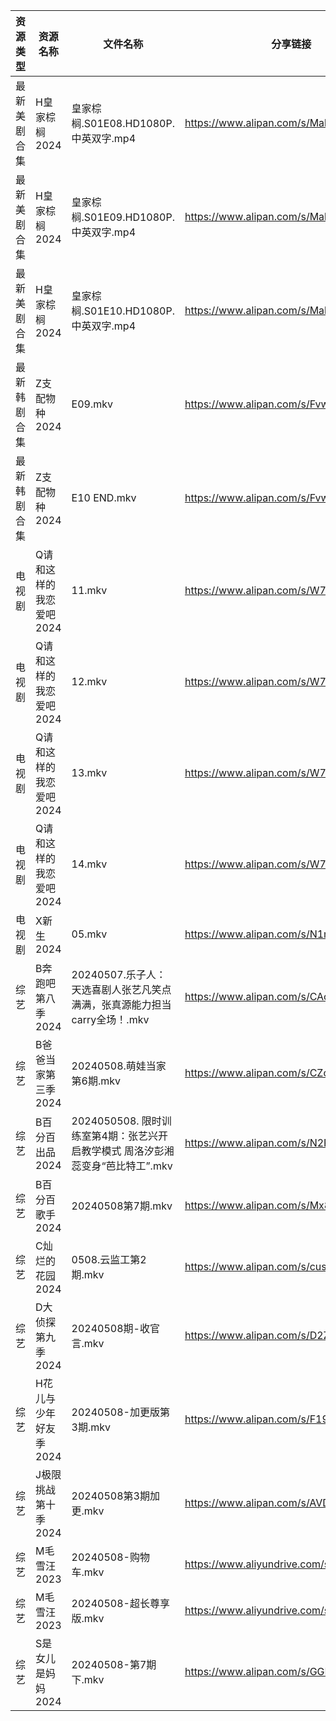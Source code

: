 | 资源类型   | 资源名称           | 文件名称                                              | 分享链接                                      | 更新时间                |
| ------ | -------------- | ------------------------------------------------- | ----------------------------------------- | ------------------- |
| 最新美剧合集 | H皇家棕榈2024      | 皇家棕榈.S01E08.HD1080P.中英双字.mp4                      | https://www.alipan.com/s/MahviajN4kA      | 2024-05-08 16:08:44 |
| 最新美剧合集 | H皇家棕榈2024      | 皇家棕榈.S01E09.HD1080P.中英双字.mp4                      | https://www.alipan.com/s/MahviajN4kA      | 2024-05-08 16:08:43 |
| 最新美剧合集 | H皇家棕榈2024      | 皇家棕榈.S01E10.HD1080P.中英双字.mp4                      | https://www.alipan.com/s/MahviajN4kA      | 2024-05-08 16:08:43 |
| 最新韩剧合集 | Z支配物种2024      | E09.mkv                                           | https://www.alipan.com/s/FvwotBdkM57      | 2024-05-08 18:15:46 |
| 最新韩剧合集 | Z支配物种2024      | E10 END.mkv                                       | https://www.alipan.com/s/FvwotBdkM57      | 2024-05-08 18:15:45 |
| 电视剧    | Q请和这样的我恋爱吧2024 | 11.mkv                                            | https://www.alipan.com/s/W7ReKJNhFKS      | 2024-05-08 09:24:07 |
| 电视剧    | Q请和这样的我恋爱吧2024 | 12.mkv                                            | https://www.alipan.com/s/W7ReKJNhFKS      | 2024-05-08 09:24:06 |
| 电视剧    | Q请和这样的我恋爱吧2024 | 13.mkv                                            | https://www.alipan.com/s/W7ReKJNhFKS      | 2024-05-08 09:24:06 |
| 电视剧    | Q请和这样的我恋爱吧2024 | 14.mkv                                            | https://www.alipan.com/s/W7ReKJNhFKS      | 2024-05-08 09:24:06 |
| 电视剧    | X新生2024        | 05.mkv                                            | https://www.alipan.com/s/N1mwY3kznmo      | 2024-05-08 14:09:57 |
| 综艺     | B奔跑吧第八季2024    | 20240507.乐子人：天选喜剧人张艺凡笑点满满，张真源能力担当carry全场！.mkv     | https://www.alipan.com/s/CAcGkk8vZXT      | 2024-05-08 14:10:17 |
| 综艺     | B爸爸当家第三季2024   | 20240508.萌娃当家第6期.mkv                              | https://www.alipan.com/s/CZcWZGAe35k      | 2024-05-08 14:10:19 |
| 综艺     | B百分百出品2024     | 2024050508. 限时训练室第4期：张艺兴开启教学模式 周洛汐彭湘蕊变身“芭比特工”.mkv | https://www.alipan.com/s/N2RcoMVTDZC      | 2024-05-08 14:10:22 |
| 综艺     | B百分百歌手2024     | 20240508第7期.mkv                                   | https://www.alipan.com/s/Mx8hzxySwye      | 2024-05-08 14:10:25 |
| 综艺     | C灿烂的花园2024     | 0508.云监工第2期.mkv                                   | https://www.alipan.com/s/cusw5oJaLFV      | 2024-05-08 14:10:34 |
| 综艺     | D大侦探第九季2024    | 20240508期-收官言.mkv                                 | https://www.alipan.com/s/D2ZWBwPxiYi      | 2024-05-08 14:10:37 |
| 综艺     | H花儿与少年好友季2024  | 20240508-加更版第3期.mkv                               | https://www.alipan.com/s/F192eKH9dMy      | 2024-05-08 14:10:49 |
| 综艺     | J极限挑战第十季2024   | 20240508第3期加更.mkv                                 | https://www.alipan.com/s/AVDbVKDwyT9      | 2024-05-08 14:10:54 |
| 综艺     | M毛雪汪2023       | 20240508-购物车.mkv                                  | https://www.aliyundrive.com/s/asPqfgPRqAg | 2024-05-08 14:11:00 |
| 综艺     | M毛雪汪2023       | 20240508-超长尊享版.mkv                                | https://www.aliyundrive.com/s/asPqfgPRqAg | 2024-05-08 14:11:00 |
| 综艺     | S是女儿是妈妈2024    | 20240508-第7期下.mkv                                 | https://www.alipan.com/s/GGFq6YSak3R      | 2024-05-08 14:11:16 |
